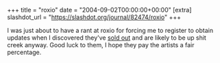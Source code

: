 +++
title = "roxio"
date = "2004-09-02T00:00:00+00:00"
[extra]
slashdot_url = "https://slashdot.org/journal/82474/roxio"
+++

<p>I was just about to have a rant at roxio for forcing me to register to obtain updates when I discovered they've <a href="http://hardware.mcse.ms/message57667.html">sold out</a> and are likely to be up shit creek anyway. Good luck to them, I hope they pay the artists a fair percentage.</p>

